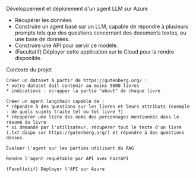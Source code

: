 Développement et déploiement d'un agent LLM sur Azure

- Récupérer les données
- Construire un agent basé sur un LLM, capable de répondre à plusieurs prompts tels que des questions concernant des documents textes, ou une base de données.
- Construire une API pour servir ce modèle.
- (Facultatif) Déployer cette application sur le Cloud pour la rendre disponible.

Contexte du projet

    Créer un dataset à partir de https://gutenberg.org/ :
    * votre dataset doit contenir au moins 5000 livres
    * indications : scrapper la partie "about" de chaque livre

    Créer un agent langchain capable de :
    * répondre à des questions sur les livres et leurs attributs (exemple : de quels sujets traite tel ou tel livre ?)
    * récupérer une liste des noms des personnages mentionnés dans le résumé du livre
    * si demandé par l'utilisateur, récupérer tout le texte d'un livre (.txt dispo sur https://gutenberg.org/) et répondre à des questions dessus

    Évaluer l'agent sur les parties utilisant du RAG

    Rendre l'agent requêtable par API avec FastAPI

    (Facultatif) Déployer l'API sur Azure